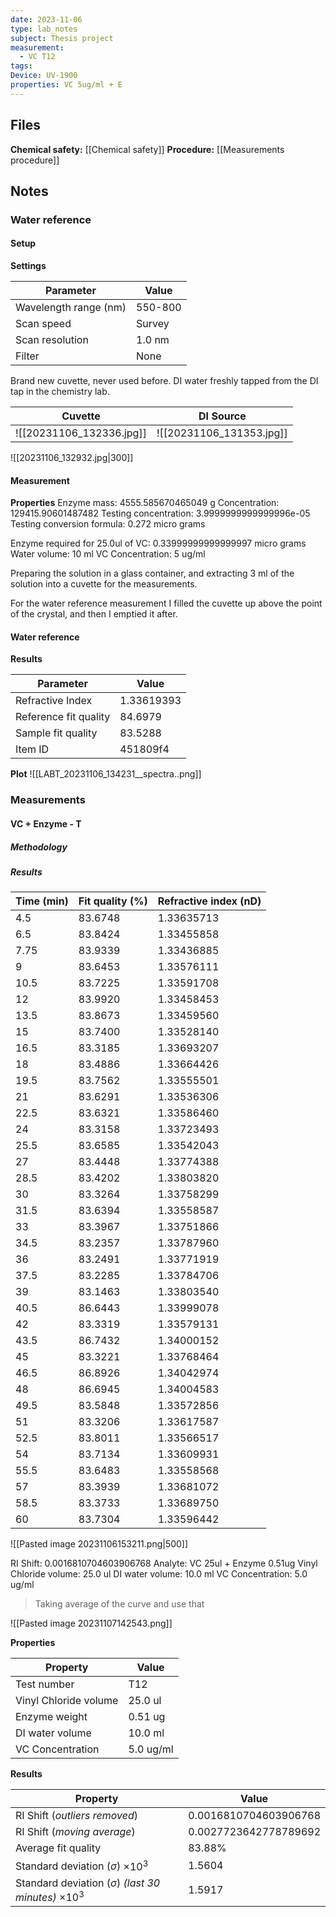 ```yaml
---
date: 2023-11-06
type: lab_notes
subject: Thesis project
measurement:
  - VC T12
tags: 
Device: UV-1900
properties: VC 5ug/ml + E
---
```

## Files
**Chemical safety:** [[Chemical safety]]
**Procedure:** [[Measurements procedure]]

## Notes

### Water reference

#### Setup
**Settings**

| Parameter             | Value   |
| --------------------- | ------- |
| Wavelength range (nm) | 550-800 |
| Scan speed            | Survey  |
| Scan resolution       | 1.0 nm  |
| Filter                | None        |

Brand new cuvette, never used before.
DI water freshly tapped from the DI tap in the chemistry lab.

| Cuvette | DI Source |
| ------- | --------- |
| ![[20231106_132336.jpg]]   |  ![[20231106_131353.jpg]]         |

![[20231106_132932.jpg|300]]
#### Measurement

**Properties**
Enzyme mass: 4555.585670465049 g
Concentration: 129415.90601487482
Testing concentration: 3.9999999999999996e-05
Testing conversion formula: 0.272 micro grams

Enzyme required for 25.0ul of VC: 0.33999999999999997 micro grams
Water volume: 10 ml
VC Concentration: 5 ug/ml

Preparing the solution in a glass container, and extracting 3 ml of the solution into a cuvette for the measurements.

For the water reference measurement I filled the cuvette up above the point of the crystal, and then I emptied it after.

#### Water reference

**Results**

| Parameter             | Value      |
| --------------------- | ---------- |
| Refractive Index      | 1.33619393 |
| Reference fit quality | 84.6979    |
| Sample fit quality    | 83.5288    |
| Item ID               | 451809f4           |


**Plot**
![[LABT_20231106_134231__spectra..png]]

### Measurements

#### VC + Enzyme - T
##### Methodology


##### Results
| Time (min) | Fit quality (%) | Refractive index (nD) |
| ---------- | --------------- | --------------------- |
| 4.5        | 83.6748         | 1.33635713            |
| 6.5        | 83.8424         | 1.33455858            |
| 7.75       | 83.9339         | 1.33436885            |
| 9          | 83.6453         | 1.33576111            |
| 10.5       | 83.7225         | 1.33591708            |
| 12         | 83.9920         | 1.33458453            |
| 13.5       | 83.8673         | 1.33459560            |
| 15         | 83.7400         | 1.33528140            |
| 16.5       | 83.3185         | 1.33693207            |
| 18         | 83.4886         | 1.33664426            |
| 19.5       | 83.7562         | 1.33555501            |
| 21         | 83.6291         | 1.33536306            |
| 22.5       | 83.6321         | 1.33586460            |
| 24         | 83.3158         | 1.33723493            |
| 25.5       | 83.6585         | 1.33542043            |
| 27         | 83.4448         | 1.33774388            |
| 28.5       | 83.4202         | 1.33803820            |
| 30         | 83.3264         | 1.33758299            |
| 31.5       | 83.6394         | 1.33558587            |
| 33         | 83.3967         | 1.33751866            |
| 34.5       | 83.2357         | 1.33787960            |
| 36         | 83.2491         | 1.33771919            |
| 37.5       | 83.2285         | 1.33784706            |
| 39         | 83.1463         | 1.33803540            |
| 40.5       | 86.6443         | 1.33999078            |
| 42         | 83.3319         | 1.33579131            |
| 43.5       | 86.7432         | 1.34000152            |
| 45         | 83.3221         | 1.33768464            |
| 46.5       | 86.8926         | 1.34042974            |
| 48         | 86.6945         | 1.34004583            |
| 49.5       | 83.5848         | 1.33572856            |
| 51         | 83.3206         | 1.33617587            |
| 52.5       | 83.8011         | 1.33566517            |
| 54         | 83.7134         | 1.33609931            |
| 55.5       | 83.6483         | 1.33558568            |
| 57         | 83.3939         | 1.33681072            |
| 58.5       | 83.3733         | 1.33689750            |
| 60         | 83.7304         | 1.33596442                      |

![[Pasted image 20231106153211.png|500]]

RI Shift:		0.0016810704603906768
Analyte:		VC 25ul + Enzyme 0.51ug
Vinyl Chloride volume:	25.0 ul
DI water volume:	10.0 ml
VC Concentration:	5.0 ug/ml

> Taking average of the curve and use that

![[Pasted image 20231107142543.png]]



**Properties**

| Property | Value |
| ---------- | ----- |
| Test number |T12 |
| Vinyl Chloride volume | 25.0 ul |
| Enzyme weight | 0.51 ug |
| DI water volume | 10.0 ml |
| VC Concentration | 5.0 ug/ml |

**Results**

| Property | Value |
| -------- | ----- |
| RI Shift (*outliers removed*)|0.0016810704603906768|
| RI Shift (*moving average*) |0.0027723642778789692|
| Average fit quality | 83.88% |
| Standard deviation ($\sigma$) $\times 10^3$ | 1.5604 |
| Standard deviation ($\sigma$) *(last 30 minutes)* $\times 10^3$ | 1.5917 |

